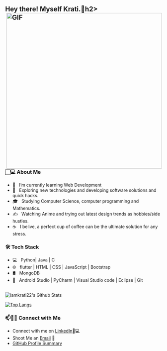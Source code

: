 <h2> Hey there! Myself Krati.👋h2>
<img align="right" alt="GIF" src="https://media.giphy.com/media/xT39CV47COkGPZO3HG/giphy.gif" width="500"/>

<h3> 🏻‍💻 About Me </h3>

- 🔭 &nbsp; I’m currently learning Web Development
- 🤔 &nbsp; Exploring new technologies and developing software solutions and quick hacks.
- 🎓 &nbsp; Studying Computer Science, computer programming and Mathematics.
- ✍️ &nbsp; Watching Anime and trying out latest design trends as hobbies/side hustles.
- ☕ &nbsp; I belive, a perfect cup of coffee can be the ultimate solution for any stress. 

<h3>🛠 Tech Stack</h3>

- 💻 &nbsp; Python| Java | C 
- 🌐 &nbsp;  flutter | HTML | CSS | JavaScript | Bootstrap 
- 🛢 &nbsp; MongoDB
- 🔧 &nbsp; Android Studio | PyCharm | Visual Studio code | Eclipse | Git


<br>

<img align="center" src="https://github-readme-stats.vercel.app/api?username=iamkrati22&include_all_commits=true&count_private=true&show_icons=true&line_height=20&title_color=7A7ADB&icon_color=2234AE&text_color=D3D3D3&bg_color=0,000000,130F40" alt="iamkrati22's Github Stats">

</br>

[![Top Langs](https://github-readme-stats.vercel.app/api/top-langs/?username=devSouvik&layout=compact&text_color=daf7dc&bg_color=151515)](https://github.com/iamkrati22/github-readme-stats)




### 📫🤝🏻 Connect with Me

 - Connect with me on [LinkedIn](https://www.linkedin.com/in/iamkrati22/)🏻‍💻
 - Shoot Me an [Email](mailto:iamkrati22@gmail.com) 💌
 - [GitHub Profile Summary](https://profile-summary-for-github.com/user/iamkrati22)

